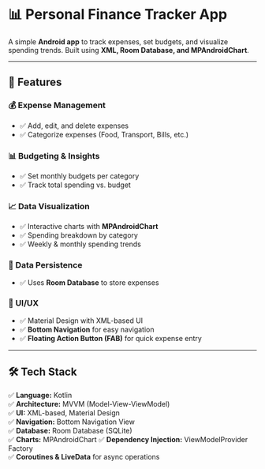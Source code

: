 # 📊 Personal Finance Tracker App  
A simple **Android app** to track expenses, set budgets, and visualize spending trends. Built using **XML, Room Database, and MPAndroidChart**.

---

## 📌 Features  

### 💰 Expense Management  
- ✅ Add, edit, and delete expenses  
- ✅ Categorize expenses (Food, Transport, Bills, etc.)  
  

### 📊 Budgeting & Insights  
- ✅ Set monthly budgets per category  
- ✅ Track total spending vs. budget  

### 📈 Data Visualization  
- ✅ Interactive charts with **MPAndroidChart**  
- ✅ Spending breakdown by category  
- ✅ Weekly & monthly spending trends  

### 💾 Data Persistence  
- ✅ Uses **Room Database** to store expenses  

### 🎨 UI/UX  
- ✅ Material Design with XML-based UI  
- ✅ **Bottom Navigation** for easy navigation  
- ✅ **Floating Action Button (FAB)** for quick expense entry  

---

## 🛠 Tech Stack  
✅ **Language:** Kotlin  
✅ **Architecture:** MVVM (Model-View-ViewModel)  
✅ **UI:** XML-based, Material Design  
✅ **Navigation:** Bottom Navigation View  
✅ **Database:** Room Database (SQLite)  
✅ **Charts:** MPAndroidChart
✅ **Dependency Injection:** ViewModelProvider Factory  
✅ **Coroutines & LiveData** for async operations  


